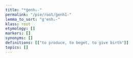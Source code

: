 ```yaml
---
title: "*ǵenh₁-"
permalink: "/pie/root/ǵenh1-"
lemma_to_sort: "g'enh₁-"
klass: root
etymology: []
markers: []
synonyms: []
definitions: [["to produce, to beget, to give birth"]]
topics: []
---
```

